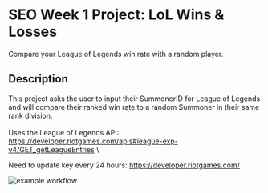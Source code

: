 # SEO Week 1 Project: LoL Wins & Losses
Compare your League of Legends win rate with a random player.

## Description
This project asks the user to input their SummonerID for League of Legends and will compare their ranked win rate to a random Summoner in their same rank division.\
\
Uses the League of Legends API: \
https://developer.riotgames.com/apis#league-exp-v4/GET_getLeagueEntries \

Need to update key every 24 hours:
https://developer.riotgames.com/

![example workflow](https://github.com/creyez/SEO_W1Project/actions/workflows/style.yaml/badge.svg)
